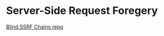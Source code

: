 # Server-Side Request Foregery

[Blind SSRF Chains repo](https://github.com/assetnote/blind-ssrf-chains)
